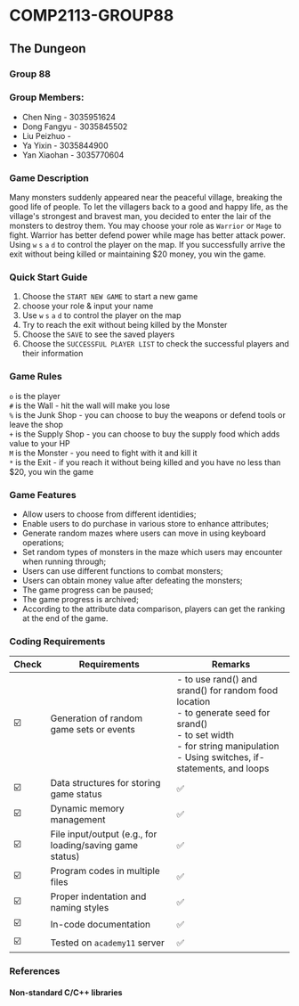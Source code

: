 # COMP2113-GROUP88

## The Dungeon

### Group 88
### Group Members:
* Chen Ning - 3035951624
* Dong Fangyu - 3035845502
* Liu Peizhuo - 
* Ya Yixin - 3035844900
* Yan Xiaohan - 3035770604

### Game Description
Many monsters suddenly appeared near the peaceful village, breaking the good life of people. To let the villagers back to a good and happy life, as the village's strongest and bravest man, you decided to enter the lair of the monsters to destroy them. You may choose your role as `Warrior` or `Mage` to fight. Warrior has better defend power while mage has better attack power. Using `w` `s` `a` `d` to control the player on the map. If you successfully arrive the exit without being killed or maintaining $20 money, you win the game.

### Quick Start Guide
1. Choose the `START NEW GAME` to start a new game
2. choose your role & input your name
3. Use `w` `s` `a` `d` to control the player on the map
4. Try to reach the exit without being killed by the Monster
5. Choose the `SAVE` to see the saved players
6. Choose the `SUCCESSFUL PLAYER LIST` to check the successful players and their information

### Game Rules 
`o` is the player <br>
`#` is the Wall - hit the wall will make you lose <br>
`%` is the Junk Shop - you can choose to buy the weapons or defend tools or leave the shop <br>
`+` is the Supply Shop - you can choose to buy the supply food which adds value to your HP <br>
`M` is the Monster - you need to fight with it and kill it <br>
`*` is the Exit - if you reach it without being killed and you have no less than $20, you win the game <br>

### Game Features
- Allow users to choose from different identidies;
- Enable users to do purchase in various store to enhance attributes;
- Generate random mazes where users can move in using keyboard operations;
- Set random types of monsters in the maze which users may encounter when running through;
- Users can use different functions to combat monsters;
- Users can obtain money value after defeating the monsters;
- The game progress can be paused;
- The game progress is archived;
- According to the attribute data comparison, players can get the ranking at the end of the game.

### Coding Requirements
| Check | Requirements | Remarks |  
| --- | --- | --- |  
| ☑️ | Generation of random game sets or events  | - <cstdlib> to use rand() and srand() for random food location <br>- <ctime> to generate seed for srand() <br>- <iomanip> to set width <br>- <string> for string manipulation <br>- Using switches, if-statements, and loops|  
| ☑️ | Data structures for storing game status  | ✅|  
| ☑️ | Dynamic memory management  | ✅|  
| ☑️ | File input/output (e.g., for loading/saving game status)  | ✅|  
| ☑️ | Program codes in multiple files  | ✅|  
| ☑️ | Proper indentation and naming styles  | ✅|  
| ☑️ | In-code documentation | ✅|  
| ☑️ | Tested on `academy11` server | ✅|  


### References
#### Non-standard C/C++ libraries

